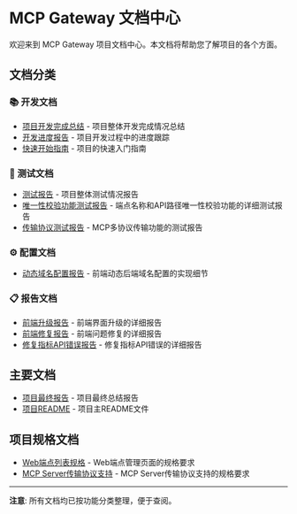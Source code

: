 # MCP Gateway 文档中心

欢迎来到 MCP Gateway 项目文档中心。本文档将帮助您了解项目的各个方面。

## 文档分类

### 📚 开发文档

- [项目开发完成总结](./docs/development/PROJECT_SUMMARY.md) - 项目整体开发完成情况总结
- [开发进度报告](./docs/development/DEVELOPMENT_PROGRESS_REPORT.md) - 项目开发过程中的进度跟踪
- [快速开始指南](./docs/development/QUICK_START.md) - 项目的快速入门指南

### 🧪 测试文档

- [测试报告](./docs/testing/TEST_REPORT.md) - 项目整体测试情况报告
- [唯一性校验功能测试报告](./docs/testing/UNIQUENESS_VALIDATION_TEST_REPORT.md) - 端点名称和API路径唯一性校验功能的详细测试报告
- [传输协议测试报告](./docs/testing/TRANSPORT_PROTOCOLS.md) - MCP多协议传输功能的测试报告

### ⚙️ 配置文档

- [动态域名配置报告](./docs/configuration/DYNAMIC_DOMAIN_CONFIG.md) - 前端动态后端域名配置的实现细节

### 📋 报告文档

- [前端升级报告](./docs/reports/FRONTEND_UPGRADE_REPORT.md) - 前端界面升级的详细报告
- [前端修复报告](./docs/reports/FRONTEND_FIX_REPORT.md) - 前端问题修复的详细报告
- [修复指标API错误报告](./docs/reports/FIX_METRICS_API_ERROR.md) - 修复指标API错误的详细报告

## 主要文档

- [项目最终报告](../FINAL_PROJECT_REPORT.md) - 项目最终总结报告
- [项目README](../README.md) - 项目主README文件

## 项目规格文档

- [Web端点列表规格](../spec/web-list-endpoint.md) - Web端点管理页面的规格要求
- [MCP Server传输协议支持](../spec/mcp-server-transports.md) - MCP Server传输协议支持的规格要求

---
**注意**: 所有文档均已按功能分类整理，便于查阅。